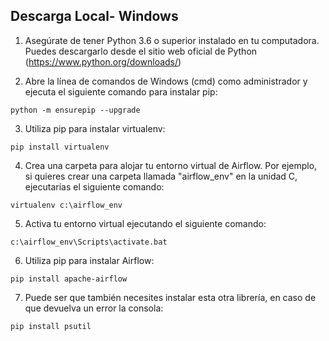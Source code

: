 ## Descarga Local- Windows

  1.  Asegúrate de tener Python 3.6 o superior instalado en tu computadora. Puedes descargarlo desde el sitio web oficial de Python (https://www.python.org/downloads/)

  2.  Abre la línea de comandos de Windows (cmd) como administrador y ejecuta el siguiente comando para instalar pip:

<pre><code>python -m ensurepip --upgrade</code></pre>

  3.  Utiliza pip para instalar virtualenv:
  
<pre><code>pip install virtualenv</code></pre>

  4.  Crea una carpeta para alojar tu entorno virtual de Airflow. Por ejemplo, si quieres crear una carpeta llamada "airflow_env" en la unidad C, ejecutarías el siguiente comando:
  
<pre><code>virtualenv c:\airflow_env</code></pre>
 
  5.  Activa tu entorno virtual ejecutando el siguiente comando:

<pre><code>c:\airflow_env\Scripts\activate.bat</code></pre>

  6.  Utiliza pip para instalar Airflow:

<pre><code>pip install apache-airflow</code></pre>

  7.  Puede ser que también necesites instalar esta otra librería, en caso de que devuelva un error la consola:

<pre><code>pip install psutil</code></pre>
